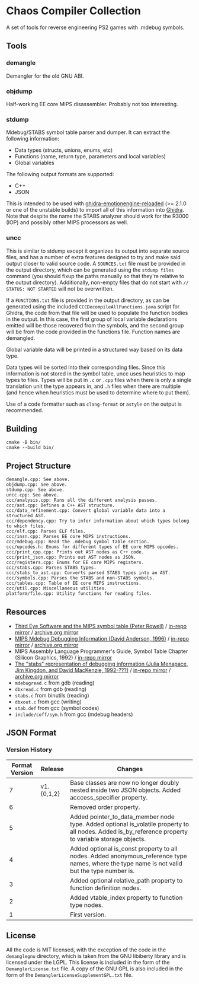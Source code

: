 # Chaos Compiler Collection

A set of tools for reverse engineering PS2 games with .mdebug symbols.

## Tools

### demangle

Demangler for the old GNU ABI.

### objdump

Half-working EE core MIPS disassembler. Probably not too interesting.

### stdump

Mdebug/STABS symbol table parser and dumper. It can extract the following information:

- Data types (structs, unions, enums, etc)
- Functions (name, return type, parameters and local variables)
- Global variables

The following output formats are supported:

- C++
- JSON

This is intended to be used with [ghidra-emotionengine-reloaded](https://github.com/chaoticgd/ghidra-emotionengine-reloaded) (>= 2.1.0 or one of the unstable builds) to import all of this information into [Ghidra](https://ghidra-sre.org/). Note that despite the name the STABS analyzer should work for the R3000 (IOP) and possibly other MIPS processors as well.

### uncc

This is similar to stdump except it organizes its output into separate source files, and has a number of extra features designed to try and make said output closer to valid source code. A `SOURCES.txt` file must be provided in the output directory, which can be generated using the `stdump files` command (you should fixup the paths manually so that they're relative to the output directory). Additionally, non-empty files that do not start with `// STATUS: NOT STARTED` will not be overwritten.

If a `FUNCTIONS.txt` file is provided in the output directory, as can be generated using the included `CCCDecompileAllFunctions.java` script for Ghidra, the code from that file will be used to populate the function bodies in the output. In this case, the first group of local variable declarations emitted will be those recovered from the symbols, and the second group will be from the code provided in the functions file. Function names are demangled.

Global variable data will be printed in a structured way based on its data type.

Data types will be sorted into their corresponding files. Since this information is not stored in the symbol table, uncc uses heuristics to map types to files. Types will be put in `.c` or `.cpp` files when there is only a single translation unit the type appears in, and `.h` files when there are multiple (and hence when heuristics must be used to determine where to put them).

Use of a code formatter such as `clang-format` or `astyle` on the output is recommended.

## Building

	cmake -B bin/
	cmake --build bin/

## Project Structure

	demangle.cpp: See above.
	objdump.cpp: See above.
	stdump.cpp: See above.
	uncc.cpp: See above.
	ccc/analysis.cpp: Runs all the different analysis passes.
	ccc/ast.cpp: Defines a C++ AST structure.
	ccc/data_refinement.cpp: Convert global variable data into a structured AST.
	ccc/dependency.cpp: Try to infer information about which types belong to which files.
	ccc/elf.cpp: Parses ELF files.
	ccc/insn.cpp: Parses EE core MIPS instructions.
	ccc/mdebug.cpp: Read the .mdebug symbol table section.
	ccc/opcodes.h: Enums for different types of EE core MIPS opcodes.
	ccc/print_cpp.cpp: Prints out AST nodes as C++ code.
	ccc/print_json.cpp: Prints out AST nodes as JSON.
	ccc/registers.cpp: Enums for EE core MIPS registers.
	ccc/stabs.cpp: Parses STABS types.
	ccc/stabs_to_ast.cpp: Converts parsed STABS types into an AST.
	ccc/symbols.cpp: Parses the STABS and non-STABS symbols.
	ccc/tables.cpp: Table of EE core MIPS instructions.
	ccc/util.cpp: Miscellaneous utilities.
	platform/file.cpp: Utility functions for reading files.
	
## Resources

- [Third Eye Software and the MIPS symbol table (Peter Rowell)](http://datahedron.com/mips.html) / [in-repo mirror](docs/ThirdEyeSoftwareAndTheMIPSSymbolTable.html) / [archive.org mirror](https://web.archive.org/web/20230605005654/http://datahedron.com/mips.html)
- [MIPS Mdebug Debugging Information (David Anderson, 1996)](https://www.prevanders.net/Mdebug.ps) / [in-repo mirror](docs/Mdebug.ps) / [archive.org mirror](https://web.archive.org/web/20170305060746/https://www.prevanders.net/Mdebug.ps)
- MIPS Assembly Language Programmer's Guide, Symbol Table Chapter (Silicon Graphics, 1992) / [in-repo mirror](docs/MIPSProgrammingGuide.pdf)
- [The "stabs" representation of debugging information (Julia Menapace, Jim Kingdon, and David MacKenzie, 1992-???)](https://sourceware.org/gdb/onlinedocs/stabs.html) / [in-repo mirror](docs/STABS.html) / [archive.org mirror](https://web.archive.org/web/20230328114854/https://sourceware.org/gdb/onlinedocs/stabs.html/)
- `mdebugread.c` from gdb (reading)
- `dbxread.c` from gdb (reading)
- `stabs.c` from binutils (reading)
- `dbxout.c` from gcc (writing)
- `stab.def` from gcc (symbol codes)
- `include/coff/sym.h` from gcc (mdebug headers)

## JSON Format

### Version History

| Format Version | Release | Changes |
| - | - | - |
| 7 | v1.{0,1,2} | Base classes are now no longer doubly nested inside two JSON objects. Added acccess_specifier property. |
| 6 | | Removed order property. |
| 5 | | Added pointer_to_data_member node type. Added optional is_volatile property to all nodes. Added is_by_reference property to variable storage objects. |
| 4 | | Added optional is_const property to all nodes. Added anonymous_reference type names, where the type name is not valid but the type number is. |
| 3 | | Added optional relative_path property to function definition nodes. |
| 2 | | Added vtable_index property to function type nodes. |
| 1 | | First version. |

## License

All the code is MIT licensed, with the exception of the code in the `demanglegnu` directory, which is taken from the GNU libiberty library and is licensed under the LGPL. This license is included in the form of the `DemanglerLicense.txt` file. A copy of the GNU GPL is also included in the form of the `DemanglerLicenseSupplementGPL.txt` file.

